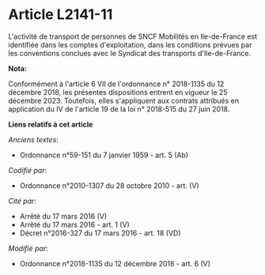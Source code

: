 # Article L2141-11

L'activité de transport de personnes de SNCF Mobilités en Ile-de-France est identifiée dans les comptes d'exploitation, dans
les conditions prévues par les conventions conclues avec le Syndicat des transports d'Ile-de-France.

**Nota:**

Conformément à l'article 6 VII de l'ordonnance n° 2018-1135 du 12 décembre 2018, les présentes dispositions entrent en
vigueur le 25 décembre 2023. Toutefois, elles s'appliquent aux contrats attribués en application du IV de l'article 19 de la
loi n° 2018-515 du 27 juin 2018.

**Liens relatifs à cet article**

_Anciens textes_:

  - Ordonnance n°59-151 du 7 janvier 1959 - art. 5 (Ab)

_Codifié par_:

  - Ordonnance n°2010-1307 du 28 octobre 2010 - art. (V)

_Cité par_:

  - Arrêté du 17 mars 2016 (V)
  - Arrêté du 17 mars 2016 - art. 1 (V)
  - Décret n°2016-327 du 17 mars 2016 - art. 18 (VD)

_Modifié par_:

  - Ordonnance n°2018-1135 du 12 décembre 2018 - art. 6 (V)
